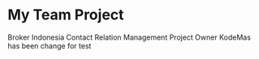 # My Team Project
Broker Indonesia Contact Relation Management
Project Owner KodeMas
has been change for test

